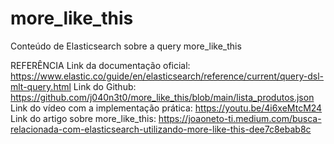 # more_like_this
Conteúdo de Elasticsearch sobre a query more_like_this


REFERÊNCIA
Link da documentação oficial: https://www.elastic.co/guide/en/elasticsearch/reference/current/query-dsl-mlt-query.html
Link do Github: https://github.com/j040n3t0/more_like_this/blob/main/lista_produtos.json
Link do vídeo com a implementação prática: https://youtu.be/4i6xeMtcM24
Link do artigo sobre more_like_this: https://joaoneto-ti.medium.com/busca-relacionada-com-elasticsearch-utilizando-more-like-this-dee7c8ebab8c
